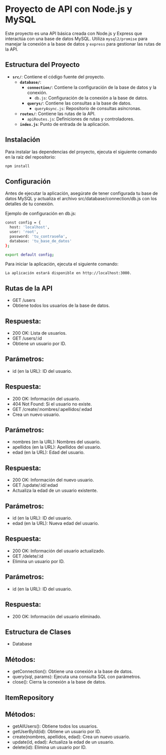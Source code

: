 # Proyecto de API con Node.js y MySQL

Este proyecto es una API básica creada con Node.js y Express que interactúa con una base de datos MySQL. Utiliza `mysql2/promise` para manejar la conexión a la base de datos y `express` para gestionar las rutas de la API.

## Estructura del Proyecto

- **`src/`**: Contiene el código fuente del proyecto.
  - **`database/`**:
    - **`connection/`**: Contiene la configuración de la base de datos y la conexión.
      - `db.js`: Configuración de la conexión a la base de datos.
    - **`querys/`**: Contiene las consultas a la base de datos.
      - `queryAsync.js`: Repositorio de consultas asíncronas.
  - **`routes/`**: Contiene las rutas de la API.
    - `apiRoutes.js`: Definiciones de rutas y controladores.
  - **`index.js`**: Punto de entrada de la aplicación.

## Instalación

Para instalar las dependencias del proyecto, ejecuta el siguiente comando en la raíz del repositorio:

```bash
npm install
```

## **Configuración**
Antes de ejecutar la aplicación, asegúrate de tener configurada tu base de datos MySQL y actualiza el archivo src/database/connection/db.js con los detalles de tu conexión.

Ejemplo de configuración en db.js:

```bash
const config = {
  host: 'localhost',
  user: 'root',
  password: 'tu_contraseña',
  database: 'tu_base_de_datos'
};

export default config;
```

Para iniciar la aplicación, ejecuta el siguiente comando:
```npm start
La aplicación estará disponible en http://localhost:3000.
```

## **Rutas de la API**
- GET /users
- Obtiene todos los usuarios de la base de datos.

## **Respuesta**:

- 200 OK: Lista de usuarios.
- GET /users/:id
- Obtiene un usuario por ID.

## **Parámetros:**

- id (en la URL): ID del usuario.

## **Respuesta**:

- 200 OK: Información del usuario.
- 404 Not Found: Si el usuario no existe.
- GET /create/:nombres/:apellidos/:edad
- Crea un nuevo usuario.

## **Parámetros:**

- nombres (en la URL): Nombres del usuario.
- apellidos (en la URL): Apellidos del usuario.
- edad (en la URL): Edad del usuario.
  
## **Respuesta**:

- 200 OK: Información del nuevo usuario.
- GET /update/:id/:edad
- Actualiza la edad de un usuario existente.

## **Parámetros:**

- id (en la URL): ID del usuario.
- edad (en la URL): Nueva edad del usuario.

## **Respuesta**:

- 200 OK: Información del usuario actualizado.
- GET /delete/:id
- Elimina un usuario por ID.

## **Parámetros:**

- id (en la URL): ID del usuario.

## **Respuesta**:
- 200 OK: Información del usuario eliminado.

## **Estructura de Clases**
- Database

## **Métodos**:
- getConnection(): Obtiene una conexión a la base de datos.
- query(sql, params): Ejecuta una consulta SQL con parámetros.
- close(): Cierra la conexión a la base de datos.

## **ItemRepository**
## **Métodos**:

- getAllUsers(): Obtiene todos los usuarios.
- getUserById(id): Obtiene un usuario por ID.
- create(nombres, apellidos, edad): Crea un nuevo usuario.
- update(id, edad): Actualiza la edad de un usuario.
- delete(id): Elimina un usuario por ID.
